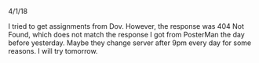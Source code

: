 4/1/18

I tried to get assignments from Dov. However, the response was 404 Not Found, which does not match the response I got from PosterMan the day before yesterday. Maybe they change server after 9pm every day for some reasons. I will try tomorrow.   
